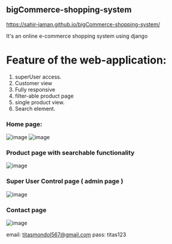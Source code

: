 ## bigCommerce-shopping-system
https://sahir-jaman.github.io/bigCommerce-shopping-system/

It's an online e-commerce shopping system using django



# Feature of the web-application:

1. superUser access. 
2. Customer view
3. Fully responsive
4. filter-able product page
5. single product view.
6. Search element.

### Home page: 
![image](https://github.com/sahir-jaman/bigCommerce-shopping-system/assets/55667189/49bd2094-23d5-4441-a786-a701dd42114f)
![image](https://github.com/sahir-jaman/bigCommerce-shopping-system/assets/55667189/59c7570b-c4e6-4ce4-80aa-5712dd9530a4)


### Product page with searchable functionality
![image](https://github.com/sahir-jaman/bigCommerce-shopping-system/assets/55667189/4ecf493a-457f-45d1-829c-9bb6c45ae76a)

### Super User Control page ( admin page ) 
![image](https://github.com/sahir-jaman/bigCommerce-shopping-system/assets/55667189/ea1efae3-c96b-4185-8619-f8f8decb31ba)

### Contact page
![image](https://github.com/sahir-jaman/bigCommerce-shopping-system/assets/55667189/0c0b868b-7366-479d-984f-a8076a992938)

email: titasmondol567@gmail.com
pass: titas123






